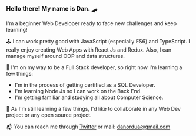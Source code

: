 ### Hello there! My name is Dan. 🛹
I'm a beginner Web Developer ready to face new challenges and keep learning!

🕹   I can work pretty good with JavaScript (especially ES6) and TypeScript. I really enjoy creating Web Apps with React Js and Redux.
    Also, I can manage myself around OOP and data structures.
 
🌱   I'm on my way to be a Full Stack developer, so right now I'm learning a few things: 
- I'm in the process of getting certified as a SQL Developer.
- I'm learning Node Js so I can work on the Back End.
- I'm getting familiar and studying all about Computer Science.

🔎   As I'm still learning a few things, I'd like to collaborate in any Web Dev project or any open source project.

📬   You can reach me through [Twitter](https://twitter.com/daniel_ordua) or mail: danordua@gmail.com

